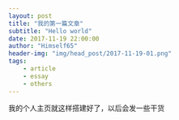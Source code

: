 ```yaml
---
layout: post
title: "我的第一篇文章"
subtitle: "Hello world"
date: 2017-11-19 22:00:00
author: "Himself65"
header-img: "img/head_post/2017-11-19-01.png"
tags: 
    - article
    - essay
    - others
---
```


我的个人主页就这样搭建好了，以后会发一些干货